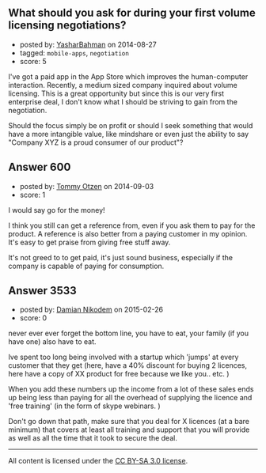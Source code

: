 ## What should you ask for during your first volume licensing negotiations?

- posted by: [YasharBahman](https://stackexchange.com/users/1301760/yasharbahman) on 2014-08-27
- tagged: `mobile-apps`, `negotiation`
- score: 5

I've got a paid app in the App Store which improves the human-computer interaction. Recently, a medium sized company inquired about volume licensing. This is a great opportunity but since this is our very first enterprise deal, I don't know what I should be striving to gain from the negotiation.

Should the focus simply be on profit or should I seek something that would have a more intangible value, like mindshare or even just the ability to say "Company XYZ is a proud consumer of our product"?



## Answer 600

- posted by: [Tommy Otzen](https://stackexchange.com/users/4026382/tommy-otzen) on 2014-09-03
- score: 1

I would say go for the money!

I think you still can get a reference from, even if you ask them to pay for the product. A reference is also better from a paying customer in my opinion. It's easy to get praise from giving free stuff away.

It's not greed to to get paid, it's just sound business, especially if the company is capable of paying for consumption.
 


## Answer 3533

- posted by: [Damian Nikodem](https://stackexchange.com/users/5680848/damian-nikodem) on 2015-02-26
- score: 0

never ever ever forget the bottom line, you have to eat, your family (if you have one) also have to eat. 

Ive spent too long being involved with a startup which 'jumps' at every customer that they get (here, have a 40% discount for buying 2 licences, here have a copy of XX product for free because we like you.. etc. ) 

When you add these numbers up the income from a lot of these sales ends up being less than paying for all the overhead of supplying the licence and 'free training' (in the form of skype webinars. ) 

Don't go down that path, make sure that you deal for X licences (at a bare minimum) that covers at least all training and support that you will provide as well as all the time that it took to secure the deal. 



---

All content is licensed under the [CC BY-SA 3.0 license](https://creativecommons.org/licenses/by-sa/3.0/).
